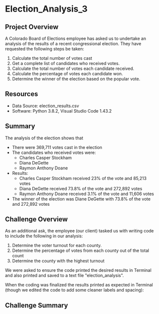 # Election_Analysis_3

## Project Overview
A Colorado Board of Elections employee has asked us to undertake an analysis of the results of a recent congressional election.  They have requested the following steps be taken:  

1) Calculate the total number of votes cast
2) Get a complete list of candidates who received votes.
3) Calculate the total number of votes each candidate received.
4) Calculate the percentage of votes each candidate won.
5) Determine the winner of the election based on the popular vote.

## Resources
- Data Source:  election_results.csv
- Software:  Python 3.8.2, Visual Studio Code 1.43.2

## Summary
The analysis of the election shows that
- There were 369,711 votes cast in the election
- The candidates who received votes were:
  - Charles Casper Stockham
  - Diana DeGette
  - Raymon Anthony Doane
- Results:
  - Charles Casper Stockham received 23% of the vote and 85,213 votes
  - Diana DeGette received 73.8% of the vote and 272,892 votes
  - Raymon Anthony Doane received 3.1% of the vote and 11,606 votes
- The winner of the election was Diane DeGette with 73.8% of the vote and 272,892 votes

## Challenge Overview
As an additional ask, the employee (our client) tasked us with writing code to include the following in our analysis:

1) Determine the voter turnout for each county.
2) Determine the percentage of votes from each county out of the total count
3) Determine the county with the highest turnout

We were asked to ensure the code printed the desired results in Terminal and also printed and saved to a text file "election_analysis".

When the coding was finalized the results printed as expected in Terminal (though we edited the code to add some cleaner labels and spacing):


## Challenge Summary
